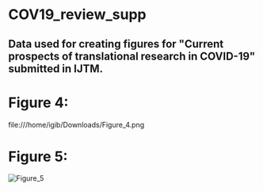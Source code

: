 # COV19_review_supp
## Data used for creating figures for "Current prospects of translational research in COVID-19" submitted in IJTM. 
# Figure 4:
 file:///home/igib/Downloads/Figure_4.png
# Figure 5:
![Figure_5](https://user-images.githubusercontent.com/85573898/217241152-f304d3d0-5839-417b-93ce-cd861f73379c.png)


